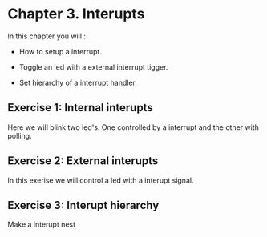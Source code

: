 # Chapter 3. Interupts

In this chapter you will :

- How to setup a interrupt.

- Toggle an led with a external interrupt tigger. 

- Set hierarchy of a interrupt handler. 

## Exercise 1: Internal interupts

Here we will blink two led's. One controlled by a interrupt and the other with polling. 

## Exercise 2: External interupts 

In this exerise we will control a led with a interupt signal. 

## Exercise 3: Interupt hierarchy

Make a interupt nest

